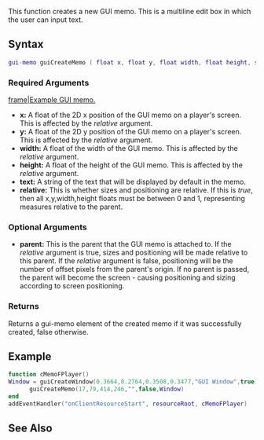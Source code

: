 This function creates a new GUI memo. This is a multiline edit box in which the user can input text.

Syntax
------

``` lua
gui-memo guiCreateMemo ( float x, float y, float width, float height, string text, bool relative, [element parent = nil] )
```

### Required Arguments

[frame|Example GUI memo.](/docs/Image:Gui-memo.png.md "wikilink")

-   **x:** A float of the 2D x position of the GUI memo on a player's screen. This is affected by the *relative* argument.
-   **y:** A float of the 2D y position of the GUI memo on a player's screen. This is affected by the *relative* argument.
-   **width:** A float of the width of the GUI memo. This is affected by the *relative* argument.
-   **height:** A float of the height of the GUI memo. This is affected by the *relative* argument.
-   **text:** A string of the text that will be displayed by default in the memo.
-   **relative:** This is whether sizes and positioning are relative. If this is *true*, then all x,y,width,height floats must be between 0 and 1, representing measures relative to the parent.

### Optional Arguments

-   **parent:** This is the parent that the GUI memo is attached to. If the *relative* argument is true, sizes and positioning will be made relative to this parent. If the *relative* argument is false, positioning will be the number of offset pixels from the parent's origin. If no parent is passed, the parent will become the screen - causing positioning and sizing according to screen positioning.

### Returns

Returns a gui-memo element of the created memo if it was successfully created, false otherwise.

Example
-------

``` lua
function cMemoFPlayer()
Window = guiCreateWindow(0.3664,0.2764,0.3508,0.3477,"GUI Window",true)
      guiCreateMemo(17,79,414,246,"",false,Window)
end
addEventHandler("onClientResourceStart", resourceRoot, cMemoFPlayer)
```

See Also
--------
